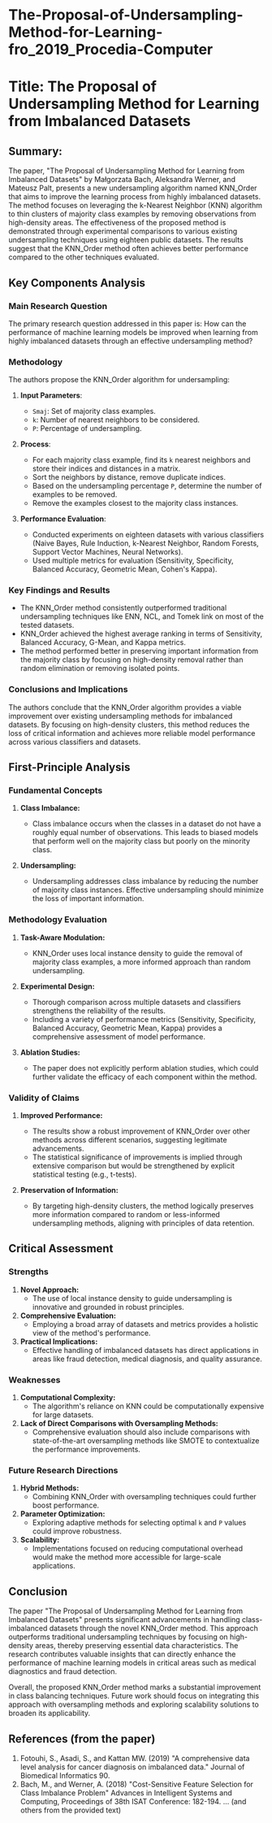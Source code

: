 # The-Proposal-of-Undersampling-Method-for-Learning-fro_2019_Procedia-Computer

# Title: The Proposal of Undersampling Method for Learning from Imbalanced Datasets

## Summary:
The paper, "The Proposal of Undersampling Method for Learning from Imbalanced Datasets" by Małgorzata Bach, Aleksandra Werner, and Mateusz Palt, presents a new undersampling algorithm named KNN_Order that aims to improve the learning process from highly imbalanced datasets. The method focuses on leveraging the k-Nearest Neighbor (KNN) algorithm to thin clusters of majority class examples by removing observations from high-density areas. The effectiveness of the proposed method is demonstrated through experimental comparisons to various existing undersampling techniques using eighteen public datasets. The results suggest that the KNN_Order method often achieves better performance compared to the other techniques evaluated.

## Key Components Analysis

### Main Research Question
The primary research question addressed in this paper is: How can the performance of machine learning models be improved when learning from highly imbalanced datasets through an effective undersampling method?

### Methodology
The authors propose the KNN_Order algorithm for undersampling:
1. **Input Parameters**:
   - `Smaj`: Set of majority class examples.
   - `k`: Number of nearest neighbors to be considered.
   - `P`: Percentage of undersampling.
   
2. **Process**:
   - For each majority class example, find its `k` nearest neighbors and store their indices and distances in a matrix.
   - Sort the neighbors by distance, remove duplicate indices.
   - Based on the undersampling percentage `P`, determine the number of examples to be removed.
   - Remove the examples closest to the majority class instances.

3. **Performance Evaluation**:
   - Conducted experiments on eighteen datasets with various classifiers (Naive Bayes, Rule Induction, k-Nearest Neighbor, Random Forests, Support Vector Machines, Neural Networks).
   - Used multiple metrics for evaluation (Sensitivity, Specificity, Balanced Accuracy, Geometric Mean, Cohen's Kappa).

### Key Findings and Results
- The KNN_Order method consistently outperformed traditional undersampling techniques like ENN, NCL, and Tomek link on most of the tested datasets.
- KNN_Order achieved the highest average ranking in terms of Sensitivity, Balanced Accuracy, G-Mean, and Kappa metrics.
- The method performed better in preserving important information from the majority class by focusing on high-density removal rather than random elimination or removing isolated points.

### Conclusions and Implications
The authors conclude that the KNN_Order algorithm provides a viable improvement over existing undersampling methods for imbalanced datasets. By focusing on high-density clusters, this method reduces the loss of critical information and achieves more reliable model performance across various classifiers and datasets.

## First-Principle Analysis

### Fundamental Concepts
1. **Class Imbalance:**
   - Class imbalance occurs when the classes in a dataset do not have a roughly equal number of observations. This leads to biased models that perform well on the majority class but poorly on the minority class.
   
2. **Undersampling:**
   - Undersampling addresses class imbalance by reducing the number of majority class instances. Effective undersampling should minimize the loss of important information.

### Methodology Evaluation

1. **Task-Aware Modulation:**
   - KNN_Order uses local instance density to guide the removal of majority class examples, a more informed approach than random undersampling.

2. **Experimental Design:**
   - Thorough comparison across multiple datasets and classifiers strengthens the reliability of the results.
   - Including a variety of performance metrics (Sensitivity, Specificity, Balanced Accuracy, Geometric Mean, Kappa) provides a comprehensive assessment of model performance.

3. **Ablation Studies:**
   - The paper does not explicitly perform ablation studies, which could further validate the efficacy of each component within the method.

### Validity of Claims
1. **Improved Performance:**
   - The results show a robust improvement of KNN_Order over other methods across different scenarios, suggesting legitimate advancements.
   - The statistical significance of improvements is implied through extensive comparison but would be strengthened by explicit statistical testing (e.g., t-tests).

2. **Preservation of Information:**
   - By targeting high-density clusters, the method logically preserves more information compared to random or less-informed undersampling methods, aligning with principles of data retention.

## Critical Assessment

### Strengths
1. **Novel Approach:**
   - The use of local instance density to guide undersampling is innovative and grounded in robust principles.
2. **Comprehensive Evaluation:**
   - Employing a broad array of datasets and metrics provides a holistic view of the method's performance.
3. **Practical Implications:**
   - Effective handling of imbalanced datasets has direct applications in areas like fraud detection, medical diagnosis, and quality assurance.

### Weaknesses
1. **Computational Complexity:**
   - The algorithm's reliance on KNN could be computationally expensive for large datasets.
2. **Lack of Direct Comparisons with Oversampling Methods:**
   - Comprehensive evaluation should also include comparisons with state-of-the-art oversampling methods like SMOTE to contextualize the performance improvements.

### Future Research Directions
1. **Hybrid Methods:**
   - Combining KNN_Order with oversampling techniques could further boost performance.
2. **Parameter Optimization:**
   - Exploring adaptive methods for selecting optimal `k` and `P` values could improve robustness.
3. **Scalability:**
   - Implementations focused on reducing computational overhead would make the method more accessible for large-scale applications.

## Conclusion

The paper "The Proposal of Undersampling Method for Learning from Imbalanced Datasets" presents significant advancements in handling class-imbalanced datasets through the novel KNN_Order method. This approach outperforms traditional undersampling techniques by focusing on high-density areas, thereby preserving essential data characteristics. The research contributes valuable insights that can directly enhance the performance of machine learning models in critical areas such as medical diagnostics and fraud detection.

Overall, the proposed KNN_Order method marks a substantial improvement in class balancing techniques. Future work should focus on integrating this approach with oversampling methods and exploring scalability solutions to broaden its applicability.

## References (from the paper)
1. Fotouhi, S., Asadi, S., and Kattan MW. (2019) "A comprehensive data level analysis for cancer diagnosis on imbalanced data." Journal of Biomedical Informatics 90.
2. Bach, M., and Werner, A. (2018) "Cost-Sensitive Feature Selection for Class Imbalance Problem" Advances in Intelligent Systems and Computing, Proceedings of 38th ISAT Conference: 182-194.
... (and others from the provided text)